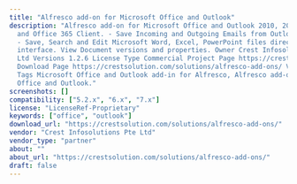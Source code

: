 ```yaml
---
title: "Alfresco add-on for Microsoft Office and Outlook"
description: "Alfresco add-on for Microsoft Office and Outlook 2010, 2013, 2016, 2019
  and Office 365 Client. - Save Incoming and Outgoing Emails from Outlook to Alfresco.
  - Save, Search and Edit Microsoft Word, Excel, PowerPoint files directly from Office
  interface. View Document versions and properties. Owner Crest Infosolutions Pte
  Ltd Versions 1.2.6 License Type Commercial Project Page https://crestsolution.com/solutions/alfresco-add-ons/
  Download Page https://crestsolution.com/solutions/alfresco-add-ons/ Video demo https://youtu.be/j5WApTSCVpw
  Tags Microsoft Office and Outlook add-in for Alfresco, Alfresco add-on for Microsoft
  Office and Outlook."
screenshots: []
compatibility: ["5.2.x", "6.x", "7.x"]
license: "LicenseRef-Proprietary"
keywords: ["office", "outlook"]
download_url: "https://crestsolution.com/solutions/alfresco-add-ons/"
vendor: "Crest Infosolutions Pte Ltd"
vendor_type: "partner"
about: ""
about_url: "https://crestsolution.com/solutions/alfresco-add-ons/"
draft: false
---
```

